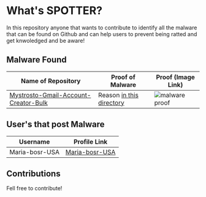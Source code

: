 # What's SPOTTER?
In this repository anyone that wants to contribute to identify all the malware that can be found on Github and can help users to prevent being ratted and get knwoledged and be aware!

## Malware Found

| Name of Repository                                           | Proof of Malware                                     | Proof (Image Link)                                                                                                      |
|-------------------------------------------------------------|-----------------------------------------------------|--------------------------------------------------------------------------------------------------------------------------|
| [Mystrosto-Gmail-Account-Creator-Bulk](https://github.com/Mystrosto/Gmail-Account-Creator-Bulk) | Reason [in this directory](https://github.com/MrShadowDev/unmascarade/tree/main/malware%20-%20Mystrosto-Gmail-Account-Creator-Bulk) | ![malware proof](https://github.com/user-attachments/assets/c801885d-99d1-4ed3-99fe-ad85902ef7bf) |

## User's that post Malware
| Username                                          | Profile Link                                     
|-------------------------------------------------------------|-----------------------------------------------------|
|Maria-bosr-USA|[Maria-bosr-USA](https://github.com/Maria-bosr-USA)|  |

## Contributions
Fell free to contribute!
